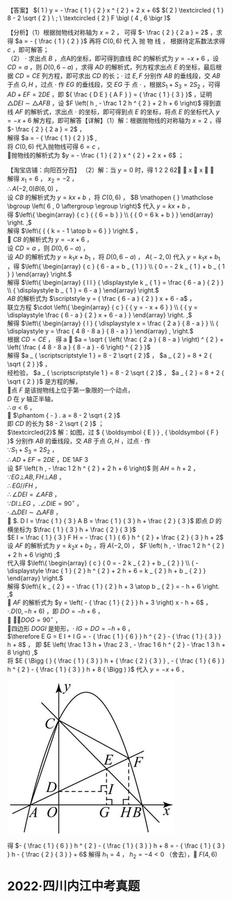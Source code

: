 【答案】 $( 1 ) y = - \frac { 1 } { 2 } x ^ { 2 } + 2 x + 6$ $( 2 ) \textcircled { 1 } 8 - 2 \sqrt { 2 } \ ; \ \textcircled { 2 } F \bigl ( 4 , 6 \bigr )$

【分析】（1）根据抛物线对称轴为 $x = 2$ ， 可得 $- \frac { 2 } { 2 a } = 2$ ，求得 $a = - { \frac { 1 } { 2 } }$ 再将 $C \left( 0 , 6 \right)$ 代 入 抛 物 线 ， 根据待定系数法求得 $c$ ，即可解答；  
（2） $\cdot$ 求出点 $B$ ，点A的坐标，即可得到直线 $B C$ 的解析式为 $y = - x + 6$ ，设 $C D = a$ ，则 $D \left( 0 , 6 - a \right)$ ，求得 $A D$ 的解析式，列方程求出点 $E$ 的坐标，最后根据 $C D = C E$ 列方程，即可求出 $C D$ 的长；$\cdot$ 过 $E , F$ 分别作 $A B$ 的垂线段，交 $A B$ 于点 $G , H$ ，过点 $\cdot$ 作 $E G$ 的垂线段，交 $E G$ 于 点 $\cdot$ ，根据$S _ { 1 } + S _ { 3 } = 2 S _ { 2 }$ ，可得 $A D + E F = 2 D E$ ，即 ${ \frac { D E } { A F } } = { \frac { 1 } { 3 } }$ ，证明 $\triangle D E I { \sim } \triangle A F B$ ，设 $F \left( h , - \frac 1 2 h ^ { 2 } + 2 h + 6 \right)$ 得到直线 $A F$ 的解析式，求出点 $\cdot$ 的坐标，即可得到点 $E$ 的坐标，将点 $E$ 的坐标代入 $y = - x + 6$ 解方程，即可解答【详解】（1）解：根据抛物线的对称轴为 $x = 2$ ，得 $- \frac { 2 } { 2 a } = 2$ ，   
解得 $a = - { \frac { 1 } { 2 } }$ ,  
将 $C \left( 0 , 6 \right)$ 代入抛物线可得 $6 = c$ ，  
抛物线的解析式为 $y = - \frac { 1 } { 2 } x ^ { 2 } + 2 x + 6$ ；

【淘宝店铺：向阳百分百】
（2）解：当 $y = 0$ 时，得 1 2 2 62  x  x  ，  
解得 $x _ { 1 } = 6$ ， $x _ { 2 } = - 2$ ，  
$\therefore A ( - 2 , 0 ) B ( 6 , 0 )$ ，  
设 $C B$ 的解析式为 $y = k x + b$ ，将 $C \left( 0 , 6 \right)$ ， $B \mathopen { } \mathclose \bgroup \left( 6 , 0 \aftergroup \egroup \right)$ 代入 $y = k x + b$ ，  
得 $\left\{ \begin{array} { c } { { 6 = b } } \\ { { 0 = 6 k + b } } \end{array} \right. ,$   
解得 $\left\{ { { k = - 1 \atop b = 6 } } \right.$ ，  
 $C B$ 的解析式为 $y = - x + 6$ ，  
设 $C D = a$ ，则 $D ( 0 , 6 - a )$ ，  
设 $A D$ 的解析式为 $y = k _ { 1 } x + b _ { 1 }$ ，将 $D \left( 0 , 6 - a \right)$ ， $A { \big ( } { - } 2 , 0 { \big ) }$ 代入 $y = k _ { 1 } x + b _ { 1 }$ ，得 $\left\{ \begin{array} { c } { 6 - a = b _ { 1 } } \\ { 0 = - 2 k _ { 1 } + b _ { 1 } } \end{array} \right.$   
解得 $\left\{ \begin{array} { l l } { \displaystyle k _ { 1 } = \frac { 6 - a } { 2 } } \\ { \displaystyle b _ { 1 } = 6 - a } \end{array} \right.$   
$A B$ 的解析式为 $\scriptstyle y = { \frac { 6 - a } { 2 } } x + 6 - a$ ，  
联立方程 $\cdot \left\{ \begin{array} { c } { { y = - x + 6 } } \\ { { y = \displaystyle \frac { 6 - a } { 2 } x + 6 - a } } \end{array} \right. ,$   
解得 $\left\{ \begin{array} { l } { \displaystyle x = \frac { 2 a } { 8 - a } } \\ { \displaystyle y = \frac { 4 8 - 8 a } { 8 - a } } \end{array} , \right.$   
根据 $C D = C E$ ， 得 a  $a = \sqrt { \left( \frac { 2 a } { 8 - a } \right) ^ { 2 } + \left( \frac { 4 8 - 8 a } { 8 - a } - 6 \right) ^ { 2 } }$   
解得 $a _ { \scriptscriptstyle 1 } = 8 - 2 \sqrt { 2 }$ ， $a _ { 2 } = 8 + 2 { \sqrt { 2 } }$ ，  
经检验， $a _ { \scriptscriptstyle 1 } = 8 - 2 \sqrt { 2 }$ ， $a _ { 2 } = 8 + 2 { \sqrt { 2 } }$ 是方程的解，  
点 $F$ 是该抛物线上位于第一象限的一个动点，  
$D$ 在 $y$ 轴正半轴，  
$\therefore a < 6$ ，  
 $\phantom { - } . a = 8 - 2 \sqrt { 2 }$   
即 $C D$ 的长为 $8 - 2 \sqrt { 2 }$ ；  
$\textcircled{2}$ 解：如图，过 $ { \boldsymbol { E } } ,  { \boldsymbol { F } }$ 分别作 $A B$ 的垂线段，交 $A B$ 于点 $G , H$ ，过点 $\cdot$ 作  
$\because S _ { 1 } + S _ { 3 } = 2 S _ { 2 }$ ，  
$\therefore A D + E F = 2 D E$ ，DE 1AF 3  
设 $F \left( h , - \frac 1 2 h ^ { 2 } + 2 h + 6 \right)$ 则 $A H = h + 2$ ，  
$\because E G \bot A B , F H \bot A B$ ，  
$\therefore E G / / F H$ ，  
$\therefore \angle D E I = \angle A F B$ ，  
$\because D I \bot E G$ ，$. \angle D I E = 9 0 ^ { \circ }$ ，  
$\cdot . \triangle D E I { \sim } \triangle A F B$ ，  
 $. D I = \frac { 1 } { 3 } A B = \frac { 1 } { 3 } h + \frac { 2 } { 3 }$ 即点 $D$ 的横坐标为 $\frac { 1 } { 3 } h + \frac { 2 } { 3 }$   
$E I = \frac { 1 } { 3 } F H = - \frac { 1 } { 6 } h ^ { 2 } + \frac { 2 } { 3 } h + 2$   
设 $A F$ 的解析式为 $y = k _ { 2 } x + b _ { 2 }$ ，将 $A \left( - 2 , 0 \right)$ ， $F \left( h , - \frac 1 2 h ^ { 2 } + 2 h + 6 \right) ;$   
代入得 $\left\{ \begin{array} { c } { 0 = - 2 k _ { 2 } + b _ { 2 } } \\ { - \displaystyle \frac { 1 } { 2 } h ^ { 2 } + 2 h + 6 = k _ { 2 } h + b _ { 2 } } \end{array} \right.$   
解得 $\left\{ k _ { 2 } = - \frac { 1 } { 2 } h + 3 \atop b _ { 2 } = - h + 6 \right. ,$   
 $A F$ 的解析式为 $y = \left( - { \frac { 1 } { 2 } } h + 3 \right) x - h + 6$ ，$\cdot . D ( 0 , - h + 6 )$ ，即 $D O = - h + 6$ ，  
 $\cdot \angle D O G = 9 0 ^ { \circ }$ ，  
四边形 $D O G I$ 是矩形，$\cdot \ I G = D O = - h + 6$ ，  
$\therefore E G = E I + I G = - { \frac { 1 } { 6 } } h ^ { 2 } - { \frac { 1 } { 3 } } h + 8$ ， 即 $E \left( \frac 1 3 h + \frac 2 3 , - \frac 1 6 h ^ { 2 } - \frac 1 3 h + 8 \right) ,$   
将 $E { \Bigg ( } { \frac { 1 } { 3 } } h + { \frac { 2 } { 3 } } , - { \frac { 1 } { 6 } } h ^ { 2 } - { \frac { 1 } { 3 } } h + 8 { \Bigg ) }$ 代入 $y = - x + 6$ ，

![](<../../qs_image_DB/专题3-3_二次函数面积定值、比例问题以及米勒角问题（解析版）_/bda96920b81f1eb21a1dc3356390d3285951d06d5bce227fb5e217412ccbb853.jpg>)

得 $- { \frac { 1 } { 6 } } h ^ { 2 } - { \frac { 1 } { 3 } } h + 8 = - { \frac { 1 } { 3 } } h - { \frac { 2 } { 3 } } + 6$ 解得 $h _ { 1 } = 4$ ， $h _ { 2 } = - 4 < 0$ （舍去）， $F \big ( 4 , 6 \big )$

# 2022·四川内江中考真题

